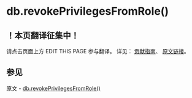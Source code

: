 # db.revokePrivilegesFromRole()

## ！本页翻译征集中！

请点击页面上方 EDIT THIS PAGE 参与翻译。
详见：
[贡献指南]( https://github.com/JinMuInfo/MongoDB-Manual-zh/blob/master/CONTRIBUTING.md )、
[原文链接](  https://docs.mongodb.com/manual/reference/method/db.revokePrivilegesFromRole/  )。

## 参见

原文 - [db.revokePrivilegesFromRole()]( https://docs.mongodb.com/manual/reference/method/db.revokePrivilegesFromRole/ )


